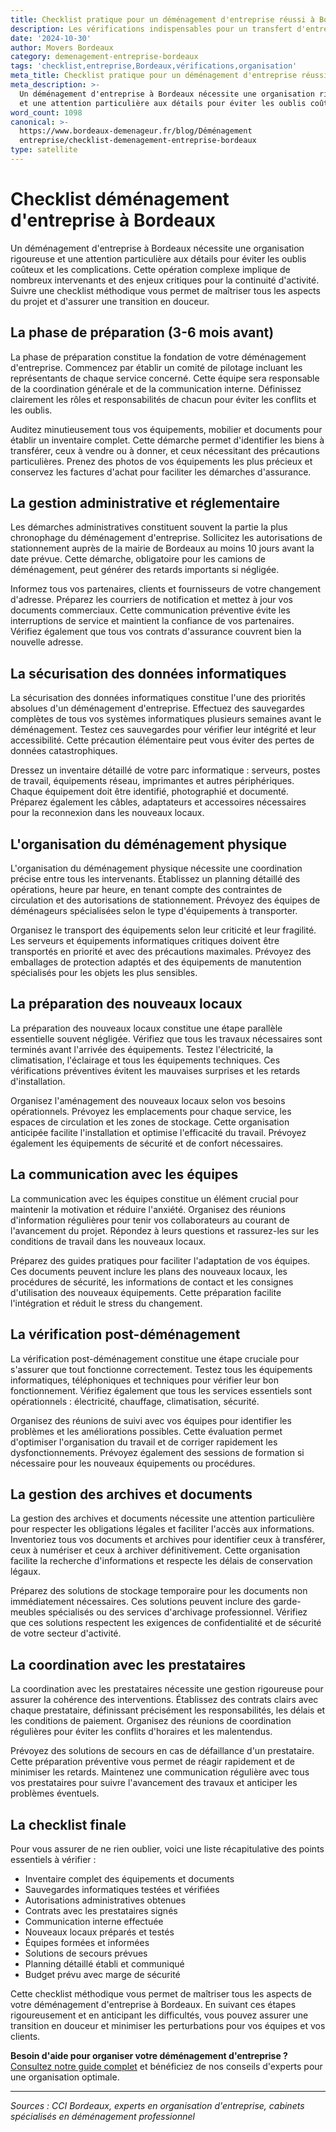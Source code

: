 ```yaml
---
title: Checklist pratique pour un déménagement d'entreprise réussi à Bordeaux
description: Les vérifications indispensables pour un transfert d'entreprise sans erreur.
date: '2024-10-30'
author: Movers Bordeaux
category: demenagement-entreprise-bordeaux
tags: 'checklist,entreprise,Bordeaux,vérifications,organisation'
meta_title: Checklist pratique pour un déménagement d'entreprise réussi à Bordeaux
meta_description: >-
  Un déménagement d'entreprise à Bordeaux nécessite une organisation rigoureuse
  et une attention particulière aux détails pour éviter les oublis coûteux.
word_count: 1098
canonical: >-
  https://www.bordeaux-demenageur.fr/blog/Déménagement
  entreprise/checklist-demenagement-entreprise-bordeaux
type: satellite
---
```



# Checklist déménagement d'entreprise à Bordeaux

Un déménagement d'entreprise à Bordeaux nécessite une organisation rigoureuse et une attention particulière aux détails pour éviter les oublis coûteux et les complications. Cette opération complexe implique de nombreux intervenants et des enjeux critiques pour la continuité d'activité. Suivre une checklist méthodique vous permet de maîtriser tous les aspects du projet et d'assurer une transition en douceur.

## La phase de préparation (3-6 mois avant)

La phase de préparation constitue la fondation de votre déménagement d'entreprise. Commencez par établir un comité de pilotage incluant les représentants de chaque service concerné. Cette équipe sera responsable de la coordination générale et de la communication interne. Définissez clairement les rôles et responsabilités de chacun pour éviter les conflits et les oublis.

Auditez minutieusement tous vos équipements, mobilier et documents pour établir un inventaire complet. Cette démarche permet d'identifier les biens à transférer, ceux à vendre ou à donner, et ceux nécessitant des précautions particulières. Prenez des photos de vos équipements les plus précieux et conservez les factures d'achat pour faciliter les démarches d'assurance.

## La gestion administrative et réglementaire

Les démarches administratives constituent souvent la partie la plus chronophage du déménagement d'entreprise. Sollicitez les autorisations de stationnement auprès de la mairie de Bordeaux au moins 10 jours avant la date prévue. Cette démarche, obligatoire pour les camions de déménagement, peut générer des retards importants si négligée.

Informez tous vos partenaires, clients et fournisseurs de votre changement d'adresse. Préparez les courriers de notification et mettez à jour vos documents commerciaux. Cette communication préventive évite les interruptions de service et maintient la confiance de vos partenaires. Vérifiez également que tous vos contrats d'assurance couvrent bien la nouvelle adresse.

## La sécurisation des données informatiques

La sécurisation des données informatiques constitue l'une des priorités absolues d'un déménagement d'entreprise. Effectuez des sauvegardes complètes de tous vos systèmes informatiques plusieurs semaines avant le déménagement. Testez ces sauvegardes pour vérifier leur intégrité et leur accessibilité. Cette précaution élémentaire peut vous éviter des pertes de données catastrophiques.

Dressez un inventaire détaillé de votre parc informatique : serveurs, postes de travail, équipements réseau, imprimantes et autres périphériques. Chaque équipement doit être identifié, photographié et documenté. Préparez également les câbles, adaptateurs et accessoires nécessaires pour la reconnexion dans les nouveaux locaux.

## L'organisation du déménagement physique

L'organisation du déménagement physique nécessite une coordination précise entre tous les intervenants. Établissez un planning détaillé des opérations, heure par heure, en tenant compte des contraintes de circulation et des autorisations de stationnement. Prévoyez des équipes de déménageurs spécialisées selon le type d'équipements à transporter.

Organisez le transport des équipements selon leur criticité et leur fragilité. Les serveurs et équipements informatiques critiques doivent être transportés en priorité et avec des précautions maximales. Prévoyez des emballages de protection adaptés et des équipements de manutention spécialisés pour les objets les plus sensibles.

## La préparation des nouveaux locaux

La préparation des nouveaux locaux constitue une étape parallèle essentielle souvent négligée. Vérifiez que tous les travaux nécessaires sont terminés avant l'arrivée des équipements. Testez l'électricité, la climatisation, l'éclairage et tous les équipements techniques. Ces vérifications préventives évitent les mauvaises surprises et les retards d'installation.

Organisez l'aménagement des nouveaux locaux selon vos besoins opérationnels. Prévoyez les emplacements pour chaque service, les espaces de circulation et les zones de stockage. Cette organisation anticipée facilite l'installation et optimise l'efficacité du travail. Prévoyez également les équipements de sécurité et de confort nécessaires.

## La communication avec les équipes

La communication avec les équipes constitue un élément crucial pour maintenir la motivation et réduire l'anxiété. Organisez des réunions d'information régulières pour tenir vos collaborateurs au courant de l'avancement du projet. Répondez à leurs questions et rassurez-les sur les conditions de travail dans les nouveaux locaux.

Préparez des guides pratiques pour faciliter l'adaptation de vos équipes. Ces documents peuvent inclure les plans des nouveaux locaux, les procédures de sécurité, les informations de contact et les consignes d'utilisation des nouveaux équipements. Cette préparation facilite l'intégration et réduit le stress du changement.

## La vérification post-déménagement

La vérification post-déménagement constitue une étape cruciale pour s'assurer que tout fonctionne correctement. Testez tous les équipements informatiques, téléphoniques et techniques pour vérifier leur bon fonctionnement. Vérifiez également que tous les services essentiels sont opérationnels : électricité, chauffage, climatisation, sécurité.

Organisez des réunions de suivi avec vos équipes pour identifier les problèmes et les améliorations possibles. Cette évaluation permet d'optimiser l'organisation du travail et de corriger rapidement les dysfonctionnements. Prévoyez également des sessions de formation si nécessaire pour les nouveaux équipements ou procédures.

## La gestion des archives et documents

La gestion des archives et documents nécessite une attention particulière pour respecter les obligations légales et faciliter l'accès aux informations. Inventoriez tous vos documents et archives pour identifier ceux à transférer, ceux à numériser et ceux à archiver définitivement. Cette organisation facilite la recherche d'informations et respecte les délais de conservation légaux.

Préparez des solutions de stockage temporaire pour les documents non immédiatement nécessaires. Ces solutions peuvent inclure des garde-meubles spécialisés ou des services d'archivage professionnel. Vérifiez que ces solutions respectent les exigences de confidentialité et de sécurité de votre secteur d'activité.

## La coordination avec les prestataires

La coordination avec les prestataires nécessite une gestion rigoureuse pour assurer la cohérence des interventions. Établissez des contrats clairs avec chaque prestataire, définissant précisément les responsabilités, les délais et les conditions de paiement. Organisez des réunions de coordination régulières pour éviter les conflits d'horaires et les malentendus.

Prévoyez des solutions de secours en cas de défaillance d'un prestataire. Cette préparation préventive vous permet de réagir rapidement et de minimiser les retards. Maintenez une communication régulière avec tous vos prestataires pour suivre l'avancement des travaux et anticiper les problèmes éventuels.

## La checklist finale

Pour vous assurer de ne rien oublier, voici une liste récapitulative des points essentiels à vérifier :

- Inventaire complet des équipements et documents
- Sauvegardes informatiques testées et vérifiées
- Autorisations administratives obtenues
- Contrats avec les prestataires signés
- Communication interne effectuée
- Nouveaux locaux préparés et testés
- Équipes formées et informées
- Solutions de secours prévues
- Planning détaillé établi et communiqué
- Budget prévu avec marge de sécurité

Cette checklist méthodique vous permet de maîtriser tous les aspects de votre déménagement d'entreprise à Bordeaux. En suivant ces étapes rigoureusement et en anticipant les difficultés, vous pouvez assurer une transition en douceur et minimiser les perturbations pour vos équipes et vos clients.

**Besoin d'aide pour organiser votre déménagement d'entreprise ?** [Consultez notre guide complet](/blog/devis/guide) et bénéficiez de nos conseils d'experts pour une organisation optimale.

---

*Sources : CCI Bordeaux, experts en organisation d'entreprise, cabinets spécialisés en déménagement professionnel*
